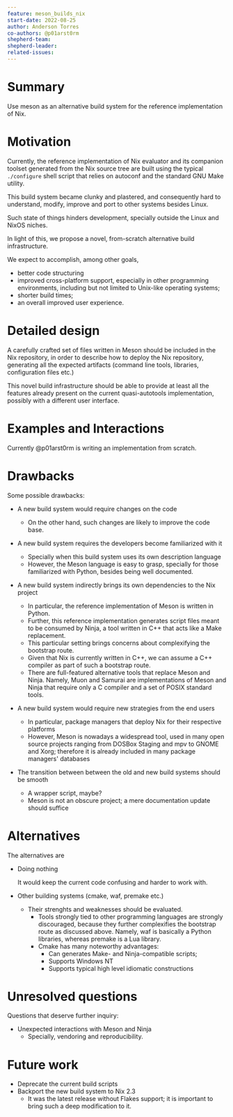 ```yaml
---
feature: meson_builds_nix
start-date: 2022-08-25
author: Anderson Torres
co-authors: @p01arst0rm
shepherd-team:
shepherd-leader:
related-issues:
---
```


# Summary
[summary]: #summary

Use meson as an alternative build system for the reference implementation of
Nix.

# Motivation
[motivation]: #motivation

Currently, the reference implementation of Nix evaluator and its companion
toolset generated from the Nix source tree are built using the typical
`./configure` shell script that relies on autoconf and the standard GNU Make
utility.

This build system became clunky and plastered, and consequently hard to
understand, modify, improve and port to other systems besides Linux.

Such state of things hinders development, specially outside the Linux and NixOS
niches.

In light of this, we propose a novel, from-scratch alternative build
infrastructure.

We expect to accomplish, among other goals,

- better code structuring
- improved cross-platform support, especially in other programming environments,
  including but not limited to Unix-like operating systems;
- shorter build times;
- an overall improved user experience.

# Detailed design
[design]: #detailed-design

A carefully crafted set of files written in Meson should be included in the Nix
repository, in order to describe how to deploy the Nix repository, generating
all the expected artifacts (command line tools, libraries, configuration files
etc.)

This novel build infrastructure should be able to provide at least all the
features already present on the current quasi-autotools implementation, possibly
with a different user interface.

# Examples and Interactions
[examples-and-interactions]: #examples-and-interactions

Currently @p01arst0rm is writing an implementation from scratch.

# Drawbacks
[drawbacks]: #drawbacks

Some possible drawbacks:

- A new build system would require changes on the code
  + On the other hand, such changes are likely to improve the code base.
  
- A new build system requires the developers become familiarized with it
  - Specially when this build system uses its own description language
  + However, the Meson language is easy to grasp, specially for those
    familiarized with Python, besides being well documented.

- A new build system indirectly brings its own dependencies to the Nix project
  - In particular, the reference implementation of Meson is written in Python.
  - Further, this reference implementation generates script files meant to be
    consumed by Ninja, a tool written in C++ that acts like a Make replacement.
  - This particular setting brings concerns about complexifying the bootstrap
    route.
  + Given that Nix is currently written in C++, we can assume a C++ compiler as 
    part of such a bootstrap route.
  + There are full-featured alternative tools that replace Meson and Ninja.
    Namely, Muon and Samurai are implementations of Meson and Ninja that require
    only a C compiler and a set of POSIX standard tools.

- A new build system would require new strategies from the end users
  - In particular, package managers that deploy Nix for their respective
    platforms
  + However, Meson is nowadays a widespread tool, used in many open source
    projects ranging from DOSBox Staging and mpv to GNOME and Xorg; therefore it
    is already included in many package managers' databases

- The transition between between the old and new build systems should be smooth
  - A wrapper script, maybe?
  + Meson is not an obscure project; a mere documentation update should suffice

# Alternatives
[alternatives]: #alternatives

The alternatives are

- Doing nothing

  It would keep the current code confusing and harder to work with.
  
- Other building systems (cmake, waf, premake etc.)
  - Their strenghts and weaknesses should be evaluated.
    - Tools strongly tied to other programming languages are strongly
      discouraged, because they further complexifies the bootstrap route as
      discussed above. Namely, waf is basically a Python libraries, whereas
      premake is a Lua library.
    - Cmake has many noteworthy advantages:
      - Can generates Make- and Ninja-compatible scripts;
      - Supports Windows NT
      - Supports typical high level idiomatic constructions

# Unresolved questions
[unresolved]: #unresolved-questions

Questions that deserve further inquiry:

- Unexpected interactions with Meson and Ninja
  - Specially, vendoring and reproducibility.

# Future work
[future]: #future-work

- Deprecate the current build scripts
- Backport the new build system to Nix 2.3
  - It was the latest release without Flakes support; it is important to
    bring such a deep modification to it.
